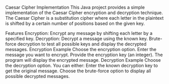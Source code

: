 Caesar Cipher Implementation
This Java project provides a simple implementation of the Caesar Cipher encryption and decryption technique. The Caesar Cipher is a substitution cipher where each letter in the plaintext is shifted by a certain number of positions based on the given key.

Features
Encryption: Encrypt any message by shifting each letter by a specified key.
Decryption:
Decrypt a message using the known key.
Brute-force decryption to test all possible keys and display the decrypted messages.
Encryption Example
Choose the encryption option.
Enter the message you want to encrypt.
Provide the encryption key (an integer).
The program will display the encrypted message.
Decryption Example
Choose the decryption option.
You can either:
Enter the known decryption key to get the original message.
Choose the brute-force option to display all possible decrypted messages.
